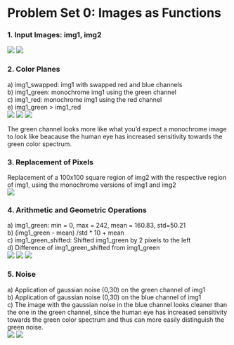 # Problem Set 0: Images as Functions

### 1. Input Images: img1, img2  
  ![](output/ps0-1-a-1.png)
  ![](output/ps0-1-a-2.png)

### 2. Color Planes  
  a) img1\_swapped: img1 with swapped red and blue channels  
  b) img1\_green: monochrome img1 using the green channel  
  c) img1\_red: monochrome img1 using the red channel  
  e) img1\_green > img1\_red  
  ![](output/ps0-2-a-1.png)
  ![](output/ps0-2-b-1.png)
  ![](output/ps0-2-c-1.png)

  The green channel looks more like what you’d expect a monochrome image to
  look like beacause the human eye has increased sensitivity towards the green
  color spectrum.

### 3. Replacement of Pixels  
  Replacement of a 100x100 square region of img2 with the respective region
  of img1, using the monochrome versions of img1 and img2  
  ![](output/ps0-3-a-1.png)  
  
### 4. Arithmetic and Geometric Operations
  a) img1\_green: min = 0, max = 242, mean = 160.83, std=50.21  
  b) (img1\_green - mean) /std * 10 + mean  
  c) img1\_green\_shifted: Shifted img1\_green by 2 pixels to the left  
  d) Difference of img1\_green\_shifted from img1\_green  
  ![](output/ps0-4-b-1.png)
  ![](output/ps0-4-c-1.png)
  ![](output/ps0-4-d-1.png)

### 5. Noise
  a) Application of gaussian noise (0,30) on the green channel of img1  
  b) Application of gaussian noise (0,30) on the blue channel of img1  
  c) The image with the gaussian noise in the blue channel looks cleaner than the
  one in the green channel, since the human eye has increased sensitivity towards
  the green color spectrum and thus can more easily distinguish the green noise.  
  ![](output/ps0-5-a-1.png)
  ![](output/ps0-5-b-1.png)